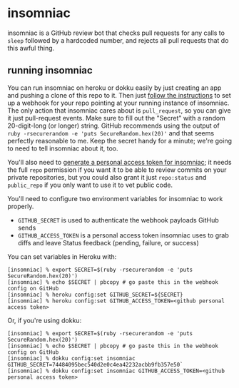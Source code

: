 # insomniac

insomniac is a GitHub review bot that checks pull requests for any
calls to `sleep` followed by a hardcoded number, and rejects all
pull requests that do this awful thing.

## running insomniac

You can run insomniac on heroku or dokku easily by just creating an
app and pushing a clone of this repo to it. Then just [follow the
instructions](https://developer.github.com/guides/building-a-ci-server/)
to set up a webhook for your repo pointing at your running instance
of insomniac. The only action that insomniac cares about is
`pull_request`, so you can give it just pull-request events. Make
sure to fill out the "Secret" with a random 20-digit-long (or
longer) string. GitHub recommends using the output of `ruby
-rsecurerandom -e 'puts SecureRandom.hex(20)'` and that seems
perfectly reasonable to me. Keep the secret handy for a minute;
we're going to need to tell insomniac about it, too.

You'll also need to [generate a personal access token for
insomniac](https://github.com/settings/tokens); it needs the full
`repo` permission if you want it to be able to review commits on
your private repositories, but you could also grant it just
`repo:status` and `public_repo` if you only want to use it to vet
public code.

You'll need to configure two environment variables for insomniac to
work properly.

- `GITHUB_SECRET` is used to authenticate the webhook payloads GitHub
  sends
- `GITHUB_ACCESS_TOKEN` is a personal access token insomniac uses to
  grab diffs and leave Status feedback (pending, failure, or success)

You can set variables in Heroku with:

    [insomniac] % export SECRET=$(ruby -rsecurerandom -e 'puts SecureRandom.hex(20)')
    [insomniac] % echo $SECRET | pbcopy # go paste this in the webhook config on GitHub
    [insomniac] % heroku config:set GITHUB_SECRET=${SECRET}
    [insomniac] % heroku config:set GITHUB_ACCESS_TOKEN=<github personal access token>

Or, if you're using dokku:

    [insomniac] % export SECRET=$(ruby -rsecurerandom -e 'puts SecureRandom.hex(20)')
    [insomniac] % echo $SECRET | pbcopy # go paste this in the webhook config on GitHub
    [insomniac] % dokku config:set insomniac GITHUB_SECRET=74484095bec540d2e0c4ea42232acbb9fb357e50`
    [insomniac] % dokku config:set insomniac GITHUB_ACCESS_TOKEN=<github personal access token>
